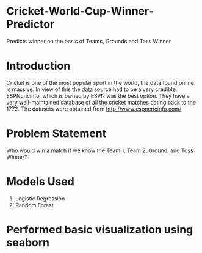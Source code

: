 # Cricket-World-Cup-Winner-Predictor
Predicts winner on the basis of Teams, Grounds and Toss Winner

# Introduction
Cricket is one of the most popular sport in the world, the data found online is massive. In view of this the data source had to be a very credible. ESPNcricinfo, which is owned by ESPN was the best option. They have a very well-maintained database of all the cricket matches dating back to the 1772. The datasets were obtained from http://www.espncricinfo.com/

# Problem Statement 
Who would win a match if we know the Team 1, Team 2, Ground, and Toss Winner? 

# Models Used

1) Logistic Regression
2) Random Forest

# Performed basic visualization using seaborn
